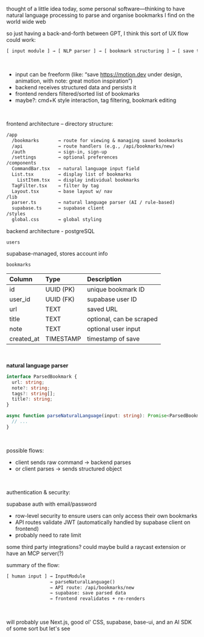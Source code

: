 thought of a little idea today, some personal software&mdash;thinking to have natural language processing to parse and organise bookmarks I find on the world wide web

so just having a back-and-forth between GPT, I think this sort of UX flow could work:

```txt
[ input module ] → [ NLP parser ] → [ bookmark structuring ] → [ save to DB ] → [ list UI / filters / search ]
```

<br>

- input can be freeform (like: “save https://motion.dev under design, animation, with note: great motion inspiration”)
- backend receives structured data and persists it
- frontend renders filtered/sorted list of bookmarks
- maybe?: cmd+K style interaction, tag filtering, bookmark editing

<br>

frontend architecture – directory structure:

```txt
/app
  /bookmarks       → route for viewing & managing saved bookmarks
  /api             → route handlers (e.g., /api/bookmarks/new)
  /auth            → sign-in, sign-up
  /settings        → optional preferences
/components
  CommandBar.tsx   → natural language input field
  List.tsx         → display list of bookmarks
    ListItem.tsx   → display individual bookmarks
  TagFilter.tsx    → filter by tag
  Layout.tsx       → base layout w/ nav
/lib
  parser.ts        → natural language parser (AI / rule-based)
  supabase.ts      → supabase client
/styles
  global.css       → global styling
```

backend architecture - postgreSQL

`users`

supabase-managed, stores account info

`bookmarks`

| Column     | Type      | Description              |
| :--------- | :-------- | :----------------------- |
| id         | UUID (PK) | unique bookmark ID       |
| user_id    | UUID (FK) | supabase user ID         |
| url        | TEXT      | saved URL                |
| title      | TEXT      | optional, can be scraped |
| note       | TEXT      | optional user input      |
| created_at | TIMESTAMP | timestamp of save        |

<br>

**natural language parser**

```ts
interface ParsedBookmark {
  url: string;
  note?: string;
  tags?: string[];
  title?: string;
}

async function parseNaturalLanguage(input: string): Promise<ParsedBookmark> {
  // ...
}
```

<br>

possible flows:

- client sends raw command → backend parses
- or client parses → sends structured object

<br>

authentication & security:

supabase auth with email/password

- row-level security to ensure users can only access their own bookmarks
- API routes validate JWT (automatically handled by supabase client on frontend)
- probably need to rate limit

some third party integrations? could maybe build a raycast extension or have an MCP server(?)

summary of the flow:

```txt
[ human input ] → InputModule
                → parseNaturalLanguage()
                → API route: /api/bookmarks/new
                → supabase: save parsed data
                → frontend revalidates + re-renders
```

<br>

will probably use Next.js, good ol' CSS, supabase, base-ui, and an AI SDK of some sort but let's see
